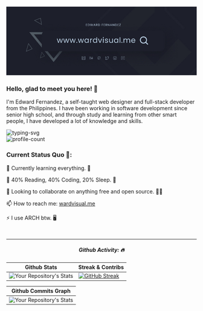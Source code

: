 <!--
  @Author: Edward Fernandez (https://github.com/wardvisual)
 -->

[<img src="./assets/wardvisual-banner.png">](https://www.wardvisual.me/)

<h3> Hello, glad to meet you here! 👀</h3>
<p>I'm Edward Fernandez, a self-taught web designer and full-stack developer from the Philippines. I have been working in software development since senior high school, and through study and learning from other smart people, I have developed a lot of knowledge and skills. </p>

<div> 
<img src="https://readme-typing-svg.herokuapp.com?color=5A9BDA&lines=Edward+Fernandez;Fullstack+Javascript+Developer;UI%2FUX+Designer" alt="typing-svg"> 
<br/> 
<img src="https://komarev.com/ghpvc/?username=your-github-wardvisual&style=flat-square" alt="profile-count"/> 
</div>

<div align="start" style="margin-bottom: 3em;">
  <h3> Current Status Quo 🍵: </h3>
    <p> 🌱 Currently learning everything. 🤣 </p>
    <p> 🤖 40% Reading, 40% Coding, 20% Sleep. 🧒 </p>
    <p> 👯 Looking to collaborate on anything free and open source. 👩‍💻 </p>
    <p> 📫 How to reach me: <a href="https://www.wardvisual.me/" target="_blank">wardvisual.me</a> </p>
    <p> ⚡  I use ARCH btw. 🖥 </p>
</div>

<hr />

<div align="center" >
  <h5>Github Activity: 🔥</h5>
</div>

| Github Stats |Streak & Contribs
| --- | --- |
| ![Your Repository's Stats](https://github-readme-stats.vercel.app/api?username=wardvisual&show_icons=true&hide=&count_private=true&title_color=519AD7&text_color=ffffff&icon_color=519AD7&bg_color=1B1A22&hide_border=true&show_icons=true) | [![GitHub Streak](https://github-readme-streak-stats.herokuapp.com/?user=wardvisual&stroke=ffffff&background=1B1A22&ring=519AD7&fire=0891b2&currStreakNum=ffffff&currStreakLabel=519AD7&sideNums=ffffff&sideLabels=ffffff&dates=ffffff&hide_border=true)](https://git.io/streak-stats) |

| Github Commits Graph
| --- |
| ![Your Repository's Stats](https://activity-graph.herokuapp.com/graph?username=wardvisual&bg_color=1B1A22&color=519AD7&line=519AD7&point=ffffff&area_color=519AD7&area=true&hide_border=true&custom_title=GitHub%20Commits%20Graph)

